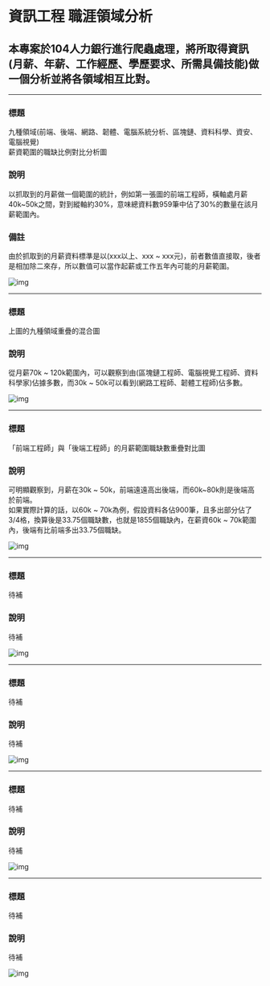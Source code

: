 # 資訊工程 職涯領域分析 
## 本專案於104人力銀行進行爬蟲處理，將所取得資訊(月薪、年薪、工作經歷、學歷要求、所需具備技能)做一個分析並將各領域相互比對。<br>
---

### 標題
九種領域(前端、後端、網路、韌體、電腦系統分析、區塊鏈、資料科學、資安、電腦視覺)<br>薪資範圍的職缺比例對比分析圖<br>

### 說明
以抓取到的月薪做一個範圍的統計，例如第一張圖的前端工程師，橫軸處月薪40k~50k之間，對到縱軸約30%，意味總資料數959筆中佔了30%的數量在該月薪範圍內。<br>

### 備註
由於抓取到的月薪資料標準是以(xxx以上、xxx ~ xxx元)，前者數值直接取，後者是相加除二來存，所以數值可以當作起薪或工作五年內可能的月薪範圍。<br>

![img](./3.png)

---

### 標題
上圖的九種領域重疊的混合圖

### 說明
從月薪70k ~ 120k範圍內，可以觀察到由(區塊鏈工程師、電腦視覺工程師、資料科學家)佔據多數，而30k ~ 50k可以看到(網路工程師、韌體工程師)佔多數。

![img](./1.png)

---

### 標題
「前端工程師」與「後端工程師」的月薪範圍職缺數重疊對比圖

### 說明
可明顯觀察到，月薪在30k ~ 50k，前端遠遠高出後端，而60k~80k則是後端高於前端。<br>
如果實際計算的話，以60k ~ 70k為例，假設資料各佔900筆，且多出部分佔了3/4格，換算後是33.75個職缺數，也就是1855個職缺內，在薪資60k ~ 70k範圍內，後端有比前端多出33.75個職缺。<br>

![img](./2.png)

---

### 標題
待補
### 說明
待補

![img](./4.png)

---

### 標題
待補
### 說明
待補

![img](./5.png)

---

### 標題
待補
### 說明
待補

![img](./6.png)

---

### 標題
待補
### 說明
待補

![img](./7.png)
